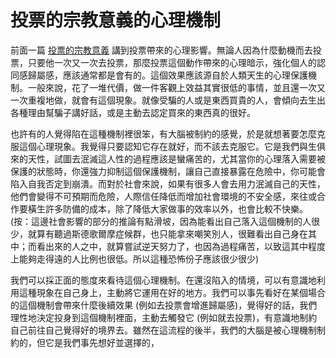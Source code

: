 # 投票的宗教意義的心理機制

前面一篇 [投票的宗教意義](//cindylinz.github.io/Article/2018.11.21-the-religional-meaning-of-voting.html) 講到投票帶來的心理影響。無論人因為什麼動機而去投票，只要他一次又一次去投票，那麼投票這個動作帶來的心理暗示，強化個人的認同感歸屬感，應該通常都是會有的。這個效果應該源自於人類天生的心理保護機制。一般來說，花了一堆代價，做一件客觀上效益其實很低的事情，並且還一次又一次重複地做，就會有這個現象。就像受騙的人或是東西買貴的人，會傾向去生出各種理由幫騙子講好話，或是主動去認定買來的東西真的很好。

也許有的人覺得陷在這種機制裡很笨，有大腦被制約的感覺，於是就想著要怎麼克服這個心理現象。我覺得只要認知它存在就好，而不該去克服它。它是我們與生俱來的天性，試圖去泯滅這人性的過程應該是蠻痛苦的，尤其當你的心理落入需要被保護的狀態時，你還強力抑制這個保護機制，讓自己直接暴露在危險中，你可能會陷入自我否定到崩潰。而對於社會來說，如果有很多人會去用力泯滅自己的天性，他們會變得不可預期而危險，人際信任降低而增加社會環境的不安全感，來往或合作要橫生許多防備的成本，除了降低大家做事的效率以外，也會比較不快樂。(按：這邊社會影響的部分的推論有點滑坡，因為能看出自己落入這個機制的人很少，就算有聽過斯德歌爾摩症候群，也只能拿來嘲笑別人，很難看出自己身在其中；而看出來的人之中，就算嘗試逆天努力了，也因為過程痛苦，以致這其中程度上能夠走得遠的人比例也很低。所以這種恐怖份子應該很少很少)

我們可以採正面的態度來看待這個心理機制。在還沒陷入的情境，可以有意識地利用這種現象在自己身上，主動將它運用在好的地方。我們可以事先看好在某個場合的這個機制會帶來什麼後續效果 (例如去投票會增進歸屬感)，覺得好的話，我們理性地決定投身到這個機制裡面，主動去觸發它 (例如就去投票)，有意識地制約自己前往自己覺得好的境界去。雖然在這流程的後半，我們的大腦是被心理機制制約的，但它是我們事先想好並選擇的，